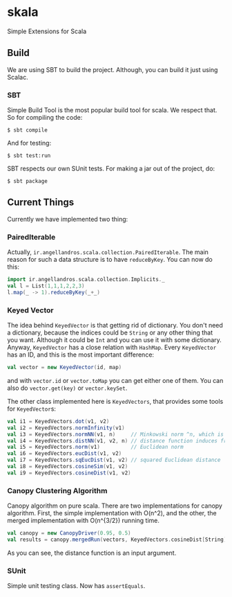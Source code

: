 # skala
Simple Extensions for Scala

## Build
We are using SBT to build the project. Although, you can build it just using Scalac.


### SBT
Simple Build Tool is the most popular build tool for scala. We respect that. So for compiling the code:

```
$ sbt compile
```

And for testing:

```
$ sbt test:run
```

SBT respects our own SUnit tests.
For making a jar out of the project, do:

```
$ sbt package
```

## Current Things
Currently we have implemented two thing:

### PairedIterable
Actually, `ir.angellandros.scala.collection.PairedIterable`. The main reason for such a data structure is to have `reduceByKey`.
You can now do this:

```scala
import ir.angellandros.scala.collection.Implicits._
val l = List(1,1,1,2,2,3)
l.map(_ -> 1).reduceByKey(_+_)
```

### Keyed Vector
The idea behind `KeyedVector` is that getting rid of dictionary. You don't need a dictionary, because the indices could be `String` or any other thing that you want. Although it could be `Int` and you can use it with some dictionary.
Anyway, `KeyedVector` has a close relation with `HashMap`. Every `KeyedVector` has an ID, and this is the most important difference:

```scala
val vector = new KeyedVector(id, map)
```

and with `vector.id` or `vector.toMap` you can get either one of them. You can also do `vector.get(key)` or `vector.keySet`.

The other class implemented here is `KeyedVectors`, that provides some tools for `KeyedVector`s:

```scala
val i1 = KeyedVectors.dot(v1, v2)
val i2 = KeyedVectors.normInfinity(v1)
val i3 = KeyedVectors.normNN(v1, n) 	// Minkowski norm ^n, which is squared Euclidean norm for n=2
val i4 = KeyedVectors.distNN(v1, v2, n) // distance function induces from norm
val i5 = KeyedVectors.norm(v1) 			// Euclidean norm
val i6 = KeyedVectors.eucDist(v1, v2)
val i7 = KeyedVectors.sqEucDist(v1, v2) // squared Euclidean distance
val i8 = KeyedVectors.cosineSim(v1, v2)
val i9 = KeyedVectors.cosineDist(v1, v2)
```

### Canopy Clustering Algorithm
Canopy algorithm on pure scala. There are two implementations for canopy algorithm. First, the simple implementation with O(n^2), and the other, the merged implementation with O(n^{3/2}) running time.

```scala
val canopy = new CanopyDriver(0.95, 0.5)
val results = canopy.mergedRun(vectors, KeyedVectors.cosineDist[String])
```

As you can see, the distance function is an input argument.

### SUnit
Simple unit testing class. Now has `assertEquals`.
